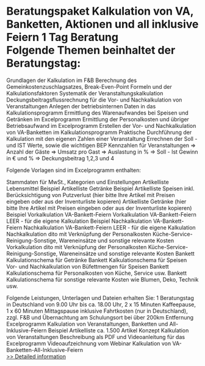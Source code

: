 # Beratungspaket Kalkulation von VA, Banketten, Aktionen und all inklusive Feiern 1 Tag Beratung<br />Folgende Themen beinhaltet der Beratungstag:

Grundlagen der Kalkulation im F&B
Berechnung des Gemeinkostenzuschlagsatzes, Break-Even-Point Formeln und der Kalkulationsfaktoren
Systematik der Veranstaltungskalkulation
Deckungsbeitragsflussrechnung für die Vor- und Nachkalkulation von Veranstaltungen
Anlegen der betriebsinternen Daten in das Kalkulationsprogramm
Ermittlung des Warenaufwandes bei Speisen und Getränken im Excelprogramm
Ermittlung der Personalkosten und übriger Betriebsaufwand im Excelprogramm
Erstellen der Vor- und Nachkalkulation von VA-Banketten im Kalkulationsprogramm
Praktische Durchführung der Kalkulation mit den eigenen Zahlen einer Veranstaltung
Errechnen der Soll - und IST Werte, sowie die wichtigen BEP Kennzahlen für Veranstaltungen
=> Anzahl der Gäste
=> Umsatz pro Gast
=> Auslastung in %
=> Soll - Ist Gewinn in € und %
=> Deckungsbeitrag 1,2,3 und 4

Folgende Vorlagen sind im Excelprogramm enthalten:

Stammdaten für MwSt., Kategorien und Einstellungen
Artikelliste Lebensmittel Beispiel
Artikelliste Getränke Beispiel
Artikelliste Speisen inkl. Berücksichtigung von Putzverlust (hier bitte Ihre Artikel mit Preisen eingeben oder aus der Inventurliste kopieren)
Artikelliste Getränke (hier bitte Ihre Artikel mit Preisen eingeben oder aus der Inventurliste kopieren)
Beispiel Vorkalkulation VA-Bankett-Feiern
Vorkalkulation VA-Bankett-Feiern LEER - für die eigene Kalkulation
Beispiel Nachkalkulation VA-Bankett-Feiern
Nachkalkulation VA-Bankett-Feiern LEER - für die eigene Kalkulation
Nachkalkulation dito mit Verknüpfung der Personalkosten Küche-Service-Reinigung-Sonstige, Wareneinsätze und sonstige relevante Kosten
Vorkalkulation dito mit Verknüpfung der Personalkosten Küche-Service-Reinigung-Sonstige, Wareneinsätze und sonstige relevante Kosten
Bankett Kalkulationschema für Getränke
Bankett Kalkulationschema für Speisen
Vor- und Nachkalkulation von Büfettmengen für Speisen
Bankett Kalkulationschema für Personalkosten von Küche, Service usw.
Bankett Kalkulationschema für sonstige relevante Kosten wie Blumen, Deko, Technik usw.

Folgende Leistungen, Unterlagen und Dateien erhalten Sie:
1 Beratungstag in Deutschland von 9.00 Uhr bis ca. 18.00 Uhr, 2 x 15 Minuten Kaffeepause, 1 x 60 Minuten Mittagspause
inklusive Fahrtkosten (nur in Deutschland), zzgl. F&B und Übernachtung am Schulungsort bei über 200km Entfernung
Excelprogramm Kalkulation von Veranstaltungen, Banketten und All-Inklusive-Feiern
Beispiel Artikelliste ca. 1.500 Artikel
Konzept Kalkulation von Veranstaltungen
Beschreibung als PDF und Videoanleitung für das Excelprogramm
Videoaufzeichnung vom Webinar Kalkulation von VA-Banketten-All-Inklusive-Feiern<br />[>> Detailed information](https://secure.shareit.com/shareit/product.html?productid=300585659&affiliateid=200057808)